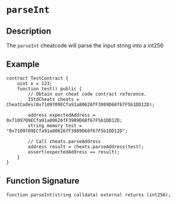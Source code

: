 # `parseInt`

## Description

The `parseInt` cheatcode will parse the input string into a int256

## Example

```solidity
contract TestContract {
    uint x = 123;
    function test() public {
        // Obtain our cheat code contract reference.
        IStdCheats cheats = CheatCodes(0x7109709ECfa91a80626fF3989D68f67F5b1DD12D);

        address expectedAddress = 0x7109709ECfa91a80626fF3989D68f67F5b1DD12D;
        string memory test = "0x7109709ECfa91a80626fF3989D68f67F5b1DD12D";

        // Call cheats.parseAddress
        address result = cheats.parseAddress(test);
        assert(expectedAddress == result);
    }
}
```

## Function Signature

```solidity
function parseInt(string calldata) external returns (int256);
```
